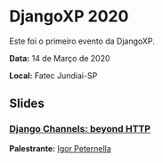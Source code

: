 # DjangoXP 2020

Este foi o primeiro evento da DjangoXP.

**Data:** 14 de Março de 2020

**Local:** Fatec Jundiai-SP


## Slides

### [Django Channels: beyond HTTP](https://slides.com/igp/django-channels-beyond-http#/)

**Palestrante:** [Igor Peternella](https://github.com/IgooorGP)

